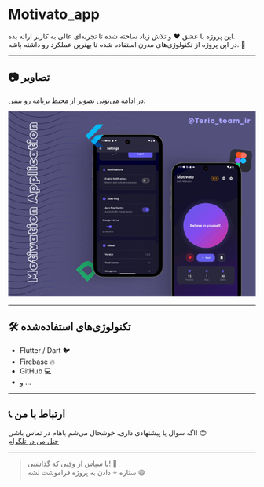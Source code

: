 # Motivato_app
 
این پروژه با عشق ❤️ و تلاش زیاد ساخته شده تا تجربه‌ای عالی به کاربر ارائه بده.  
در این پروژه از تکنولوژی‌های مدرن استفاده شده تا بهترین عملکرد رو داشته باشه. 🚀

---

## 📷 تصاویر

در ادامه می‌تونی تصویر از محیط برنامه رو ببینی:

![نمای اول](1.png)



---

## 🛠️ تکنولوژی‌های استفاده‌شده

- Flutter / Dart 🐦
- Firebase 🔥
- GitHub 💻
- و ...

---

## 📞 ارتباط با من

اگه سوال یا پیشنهادی داری، خوشحال می‌شم باهام در تماس باشی! 😊  
[چنل من در تلگرام](https://t.me/Terio_team_ir)

---

> با سپاس از وقتی که گذاشتی! 🌟  
> ستاره ⭐ دادن به پروژه فراموشت نشه 😄
